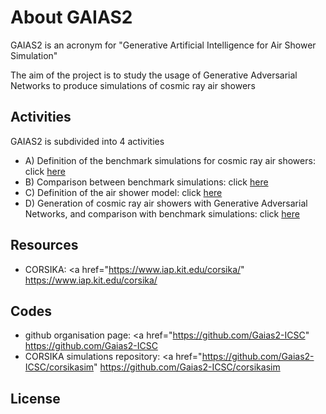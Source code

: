 # About GAIAS2

GAIAS2 is an acronym for "Generative Artificial Intelligence for Air Shower Simulation"

The aim of the project is to study the usage of Generative Adversarial Networks to produce simulations of cosmic ray air showers

## Activities

GAIAS2 is subdivided into 4 activities

- A) Definition of the benchmark simulations for cosmic ray air showers: click  <a href="benchsim"> here </a>
- B) Comparison between benchmark simulations: click  <a href="simcomp"> here </a>
- C) Definition of the air shower model: click  <a href="easmodel"> here </a>
- D) Generation of cosmic ray air showers with Generative Adversarial Networks, and comparison with benchmark simulations: click <a href="gangen"> here </a>

## Resources

- CORSIKA: <a href="https://www.iap.kit.edu/corsika/" https://www.iap.kit.edu/corsika/ </a>

## Codes

- github organisation page: <a href="https://github.com/Gaias2-ICSC" https://github.com/Gaias2-ICSC </a> 
- CORSIKA simulations repository: <a href="https://github.com/Gaias2-ICSC/corsikasim" https://github.com/Gaias2-ICSC/corsikasim </a>

## License



